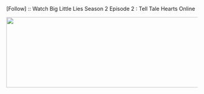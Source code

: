 ﻿[Follow] :: Watch Big Little Lies Season 2 Episode 2 : Tell Tale Hearts Online

<p><a href="https://t.co/oWQznjnhlF"><img src="http://currencymarket24.com/wp-content/uploads/2019/05/watch-now-live-stream.png" alt="" width="588" height="187" /></a></p>